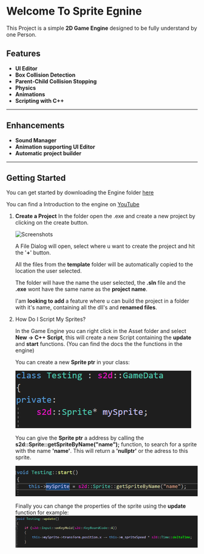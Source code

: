 # Welcome To Sprite Egnine

This Project is a simple **2D Game Engine** designed to be fully understand by one Person.

## Features

- **UI Editor**
- **Box Collision Detection**
- **Parent-Child Collision Stopping** 
- **Physics**
- **Animations**
- **Scripting with C++** 

----    
## Enhancements
- **Sound Manager**
- **Animation supporting UI Editor**
- **Automatic project builder**

---

## Getting Started

You can get started by downloading the Engine folder [here](https//github.com)

You can find a Introduction to the engine on [YouTube](https://www.youtube.com/watch?v=pnCD5dKhpmg)

1. **Create a Project**
    In the folder open the .exe and create a new project by clicking on the create button. 

    ![Screenshots](.git/selector.png)

    A File Dialog will open, select where u want to create the project and hit the '**+**' button.

    All the files from the **template** folder will be automatically copied to the location the user selected.

    The folder will have the name the user selected, the **.sln** file and the **.exe** wont have the same name as the **project name**. 

    I'am **looking to add** a feature where u can build the project in a folder with it's name, containing all the dll's and **renamed files**. 

2. How Do I Script My Sprites?

   In the Game Engine you can right click in the Asset folder and select **New -> C++ Script**, this will create a new Script containing the **update** and **start** functions.
   (You can find the docs the the functions in the engine)

   You can create a new **Sprite ptr** in your class:

   ![Screenshot](decleration.png)

   You can give the **Sprite ptr** a address by calling the **s2d::Sprite::getSpriteByName("name");** function, to search for a sprite with the name **'name'**. This will return a **'nullptr'** or the adress to this sprite.

    ![Screenshot](start.png)

    Finally you can change the properties of the sprite using the **update** function for example: 
  ![Screenshot](update.png)


   

